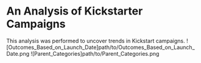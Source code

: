 # An Analysis of Kickstarter Campaigns
This analysis was performed to uncover trends in Kickstart campaigns.
![Outcomes_Based_on_Launch_Date]path/to/Outcomes_Based_on_Launch_Date.png
![Parent_Categories]path/to/Parent_Categories.png
